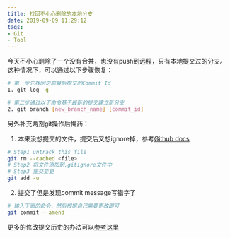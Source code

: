 ```yaml
---
title: 找回不小心删除的本地分支
date: 2019-09-09 11:29:12
tags:
- Git
- Tool
---
```


今天不小心删除了一个没有合并，也没有push到远程，只有本地提交过的分支。
这种情况下，可以通过以下步骤恢复：

```bash
# 第一步先找回之前最后提交的Commit Id
1. git log -g

# 第二步通过以下命令基于最新的提交建立新分支
2. git branch [new_branch_name] [commit_id]
```

另外补充两剂git操作后悔药：

1. 本来没想提交的文件，提交后又想ignore掉，参考[Github docs](https://docs.github.com/en/get-started/getting-started-with-git/ignoring-files)

```bash
# Step1 untrack this file
git rm --cached <file>
# Step2 将文件添加到.gitignore文件中
# Step3 提交变更
git add -u
```

2. 提交了但是发现commit message写错字了

```bash
# 输入下面的命令，然后根据自己需要更改即可
git commit --amend
```

更多的修改提交历史的办法可以[参考这里](https://git-scm.com/book/zh/v2/Git-%E5%B7%A5%E5%85%B7-%E9%87%8D%E5%86%99%E5%8E%86%E5%8F%B2)
